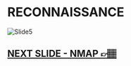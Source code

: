 # RECONNAISSANCE

![Slide5](https://i.postimg.cc/csdtxBky/slides5.jpg)

## [NEXT SLIDE  - NMAP 👉🏽](06-slide.md)
